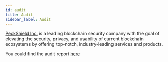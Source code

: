 ```yaml
---
id: audit
title: Audit
sidebar_label: Audit
---
```


[PeckShield Inc.](https://peckshield.cn/en) is a leading blockchain security company with the goal of elevating the security, privacy, and usability of current blockchain ecosystems by offering top-notch, industry-leading services and products.

You could find the audit report [here](https://raw.githubusercontent.com/DODOEX/dodo-smart-contract/master/audit/dodo_audit_report_2020_16_en_1.0.pdf)
